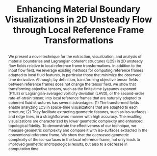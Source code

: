 ---
# this file is written in YAML http://docs.ansible.com/ansible/latest/YAMLSyntax.html
# all lines with a leading sharp are comments and will not be compiled
# longer blocks of text should start with a a leading > to escape all special characters

# URL handle for generated webpage
slug:       material_boundary

#specifies layout to be used for page generation (do not modify)
layout:     publication

#publication title
title:      > 
   Enhancing Material Boundary Visualizations in 2D Unsteady Flow through Local Reference Frame Transformations
   
   
#include in selected publications on front page (optional, delete line if not applicable)
display:	selected

#list all publication authors in correct order (please check the spelling is identical to your personal page)
authors:
 - Xingdi Zhang
 - Peter Rautek
 - Thomas Theußl
 - Markus Hadwiger
 
#insert publication venue (displayed on publication page)
venue:      >
   Computer Graphics Forum (Eurographics Conference on Visualization 2025)
   
#insert short venue (displayed in box in publication list)
shortvenue: >
   CGF (EuroVis 2025) 

#specify publication year
year:       2025

#insert abstract of publication
abstract:   >
   We present a novel technique for the extraction, visualization, and analysis of material boundaries and Lagrangian coherent structures (LCS) in 2D unsteady flow fields relative to local reference frame transformations. In addition to the input flow field, we leverage existing methods for computing reference frames adapted to local fluid features, in particular those that minimize the observed time derivative. 
   Although, by definition, transforming objective tensor fields between reference frames does not change the tensor field, we show that transforming objective tensors, such as the finite-time Lyapunov exponent (FTLE) or Lagrangian-averaged vorticity deviation (LAVD), or the second-order rate-of-strain tensor, into local reference frames that are naturally adapted to coherent fluid structures has several advantages: (1) The transformed fields enable analyzing LCS in space-time visualizations that are adapted to each structure; (2) They facilitate extracting geometric features, such as iso-surfaces and ridge lines, in a straightforward manner with high accuracy. The resulting visualizations are characterized by lower geometric complexity and enhanced topological fidelity. To demonstrate the effectiveness of our technique, we measure geometric complexity and compare it with iso-surfaces extracted in the conventional reference frame. 
   We show that the decreased geometric complexity of the iso-surfaces in the local reference frame, not only leads to improved geometric and topological results, but also to a decrease in computation time.
   
#link to hi-res teaser image of publication (please make sure the image is wide, e.g. aspect ratio between 4:2 and 4:1)
teaser:     './publications/2025_zhang_boundary_teaser.png'
   
#link to smaller thumbnail image of publication (please make sure the aspect ratio is 3:2, suggested size is 150x100px)
thumbnail:  './publications/2025_zhang_boundary_thumbnail.png'

#link to publication video (optional): you can either upload the video to our website (insert local link) or host it on youtube or vimeo (in this case insert the youtube/vimeo link)
video:       'https://www.youtube.com/watch?v=Qkzcqjoj7Y8'

#link to talk video (optional): you can either upload the video to our website (insert local link) or host it on youtube or vimeo (in this case insert the youtube/vimeo link)
#talk:       'https://www.youtube.com/watch?v=qiLjCvrpdZU'

#link to publication pdf (optional)
pdf:        './publications/2025_zhang_boundary.pdf'

#link to appendix pdf (optional)
#pdfsupp:    './publications/2025_zhang_boundary_appendix.pdf'

#insert citation. please format citation by inserting <br> at line breaks, &nbsp;&nbsp; will insert a tab character to prettify the citation
citation:   >
  @article{Zhang2025MaterialBoundary,<br>
   &nbsp;&nbsp;title = {Enhancing Material Boundary Visualizations in 2D Unsteady Flow through Local Reference Frame Transformations},<br>
   &nbsp;&nbsp;author = {Zhang, Xingdi and Rautek, Peter and Theu{\ss}l, Thomas and Hadwiger, Markus},<br>
   &nbsp;&nbsp;journal = {Computer Graphics Forum (Proceedings of Eurographics Conference on Visualization 2025)},<br>
   &nbsp;&nbsp;year = {2025},<br>
   &nbsp;&nbsp;volume = {44},<br>
   &nbsp;&nbsp;number = {3},<br>
   &nbsp;&nbsp;pages = {to appear}<br>
  }

#insert links to additional material for the publication (optional)
#links need a title, a URL and a type (this defines the link icon) which can be one of the following values: code, archive, files, slides or text (this is the default icon)
links: 
# - title: Slides
#   type:  slides
#   url:   './publications/2023_rautek_vortexlens_slides.pdf'
# - title: Code
#   type:  github
#   url:   'https://github.com/vccvisualization/vortexlens'
 
---